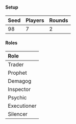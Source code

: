 #### Setup
| Seed | Players | Rounds  |
| :----| :-------| :------ |
| 98   | 7       | 2       |

#### Roles
| Role         |
| :----------- |
| Trader       |
| Prophet      |
| Demagog      |
| Inspector    |
| Psychic      |
| Executioner  |
| Silencer     |